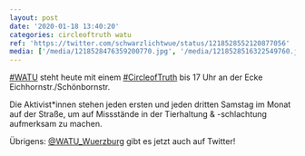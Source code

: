 ```yaml
---
layout: post
date: '2020-01-18 13:40:20'
categories: circleoftruth watu
ref: 'https://twitter.com/schwarzlichtwue/status/1218528552120877056'
media: ['/media/1218528476359200770.jpg', '/media/1218528516322549760.jpg']
---
```

[#WATU](/t/watu) steht heute mit einem [#CircleofTruth](/t/circleoftruth) bis 17 Uhr an der Ecke Eichhornstr./Schönbornstr.



Die Aktivist\*innen stehen jeden ersten und jeden dritten Samstag im Monat auf der Straße, um auf Missstände in der Tierhaltung &amp; -schlachtung aufmerksam zu machen. 

Übrigens: [@WATU_Wuerzburg](https://twitter.com/WATU_Wuerzburg) gibt es jetzt auch auf Twitter!